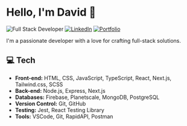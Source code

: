 # Hello, I'm David 👋

![Full Stack Developer](https://img.shields.io/badge/Full%20Stack%20Developer-%20%F0%9F%9B%A0%20-brightgreen)
[![LinkedIn](https://img.shields.io/badge/LinkedIn-Connect-blue)](https://www.linkedin.com/in/werthdavid/)
[![Portfolio](https://img.shields.io/badge/Portfolio-View%20My%20Work-ff69b4)](https://davidwerth.com/)

I'm a passionate developer with a love for crafting full-stack solutions.

## 💻 Tech

- **Front-end:** HTML, CSS, JavaScript, TypeScript, React, Next.js, Tailwind.css, SCSS
- **Back-end:** Node.js, Express, Next.js
- **Databases:** Firebase, Planetscale, MongoDB, PostgreSQL
- **Version Control:** Git, GitHub
- **Testing:** Jest, React Testing Library
- **Tools:** VSCode, Git, RapidAPI, Postman
